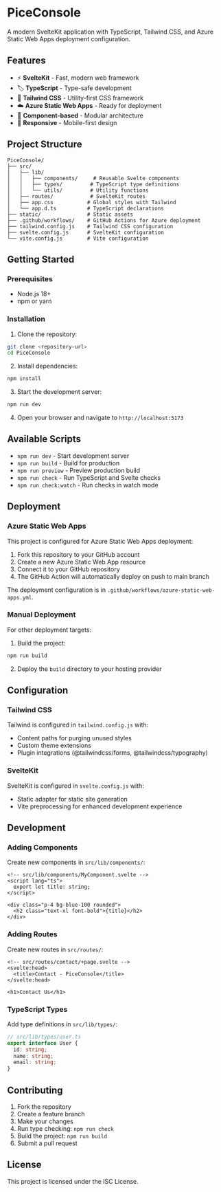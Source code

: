# PiceConsole

A modern SvelteKit application with TypeScript, Tailwind CSS, and Azure Static Web Apps deployment configuration.

## Features

- ⚡ **SvelteKit** - Fast, modern web framework
- 🏷️ **TypeScript** - Type-safe development
- 🎨 **Tailwind CSS** - Utility-first CSS framework
- ☁️ **Azure Static Web Apps** - Ready for deployment
- 🧩 **Component-based** - Modular architecture
- 📱 **Responsive** - Mobile-first design

## Project Structure

```
PiceConsole/
├── src/
│   ├── lib/
│   │   ├── components/     # Reusable Svelte components
│   │   ├── types/         # TypeScript type definitions
│   │   └── utils/         # Utility functions
│   ├── routes/            # SvelteKit routes
│   ├── app.css           # Global styles with Tailwind
│   └── app.d.ts          # TypeScript declarations
├── static/               # Static assets
├── .github/workflows/    # GitHub Actions for Azure deployment
├── tailwind.config.js    # Tailwind CSS configuration
├── svelte.config.js      # SvelteKit configuration
└── vite.config.js        # Vite configuration
```

## Getting Started

### Prerequisites

- Node.js 18+ 
- npm or yarn

### Installation

1. Clone the repository:
```bash
git clone <repository-url>
cd PiceConsole
```

2. Install dependencies:
```bash
npm install
```

3. Start the development server:
```bash
npm run dev
```

4. Open your browser and navigate to `http://localhost:5173`

## Available Scripts

- `npm run dev` - Start development server
- `npm run build` - Build for production
- `npm run preview` - Preview production build
- `npm run check` - Run TypeScript and Svelte checks
- `npm run check:watch` - Run checks in watch mode

## Deployment

### Azure Static Web Apps

This project is configured for Azure Static Web Apps deployment:

1. Fork this repository to your GitHub account
2. Create a new Azure Static Web App resource
3. Connect it to your GitHub repository
4. The GitHub Action will automatically deploy on push to main branch

The deployment configuration is in `.github/workflows/azure-static-web-apps.yml`.

### Manual Deployment

For other deployment targets:

1. Build the project:
```bash
npm run build
```

2. Deploy the `build` directory to your hosting provider

## Configuration

### Tailwind CSS

Tailwind is configured in `tailwind.config.js` with:
- Content paths for purging unused styles
- Custom theme extensions
- Plugin integrations (@tailwindcss/forms, @tailwindcss/typography)

### SvelteKit

SvelteKit is configured in `svelte.config.js` with:
- Static adapter for static site generation
- Vite preprocessing for enhanced development experience

## Development

### Adding Components

Create new components in `src/lib/components/`:

```svelte
<!-- src/lib/components/MyComponent.svelte -->
<script lang="ts">
  export let title: string;
</script>

<div class="p-4 bg-blue-100 rounded">
  <h2 class="text-xl font-bold">{title}</h2>
</div>
```

### Adding Routes

Create new routes in `src/routes/`:

```svelte
<!-- src/routes/contact/+page.svelte -->
<svelte:head>
  <title>Contact - PiceConsole</title>
</svelte:head>

<h1>Contact Us</h1>
```

### TypeScript Types

Add type definitions in `src/lib/types/`:

```typescript
// src/lib/types/user.ts
export interface User {
  id: string;
  name: string;
  email: string;
}
```

## Contributing

1. Fork the repository
2. Create a feature branch
3. Make your changes
4. Run type checking: `npm run check`
5. Build the project: `npm run build`
6. Submit a pull request

## License

This project is licensed under the ISC License.
